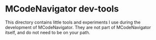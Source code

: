 MCodeNavigator dev-tools
==============================

This directory contains little tools and experiments I use during the development of
MCodeNavigator. They are not part of MCodeNavigator itself, and do not need
to be on your path.
